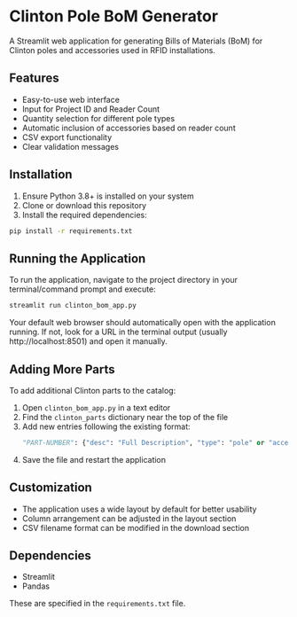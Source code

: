 # Clinton Pole BoM Generator

A Streamlit web application for generating Bills of Materials (BoM) for Clinton poles and accessories used in RFID installations.

## Features

- Easy-to-use web interface
- Input for Project ID and Reader Count
- Quantity selection for different pole types
- Automatic inclusion of accessories based on reader count
- CSV export functionality
- Clear validation messages

## Installation

1. Ensure Python 3.8+ is installed on your system
2. Clone or download this repository
3. Install the required dependencies:

```bash
pip install -r requirements.txt
```

## Running the Application

To run the application, navigate to the project directory in your terminal/command prompt and execute:

```bash
streamlit run clinton_bom_app.py
```

Your default web browser should automatically open with the application running. If not, look for a URL in the terminal output (usually http://localhost:8501) and open it manually.

## Adding More Parts

To add additional Clinton parts to the catalog:

1. Open `clinton_bom_app.py` in a text editor
2. Find the `clinton_parts` dictionary near the top of the file
3. Add new entries following the existing format:
   ```python
   "PART-NUMBER": {"desc": "Full Description", "type": "pole" or "accessory"}
   ```
4. Save the file and restart the application

## Customization

- The application uses a wide layout by default for better usability
- Column arrangement can be adjusted in the layout section
- CSV filename format can be modified in the download section

## Dependencies

- Streamlit
- Pandas

These are specified in the `requirements.txt` file.
